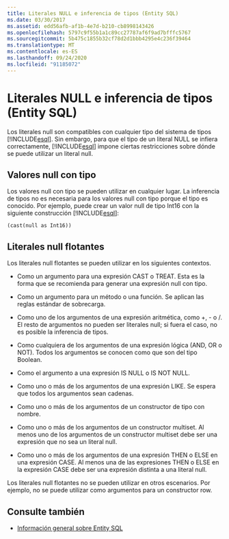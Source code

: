 ```yaml
---
title: Literales NULL e inferencia de tipos (Entity SQL)
ms.date: 03/30/2017
ms.assetid: edd56afb-af1b-4e7d-b210-cb8998143426
ms.openlocfilehash: 5797c9f55b1a1c89cc27787af6f9ad7bfffc5767
ms.sourcegitcommit: 5b475c1855b32cf78d2d1bbb4295e4c236f39464
ms.translationtype: MT
ms.contentlocale: es-ES
ms.lasthandoff: 09/24/2020
ms.locfileid: "91185072"
---
```

# <a name="null-literals-and-type-inference-entity-sql"></a>Literales NULL e inferencia de tipos (Entity SQL)

Los literales null son compatibles con cualquier tipo del sistema de tipos [!INCLUDE[esql](../../../../../../includes/esql-md.md)]. Sin embargo, para que el tipo de un literal NULL se infiera correctamente, [!INCLUDE[esql](../../../../../../includes/esql-md.md)] impone ciertas restricciones sobre dónde se puede utilizar un literal null.  
  
## <a name="typed-nulls"></a>Valores null con tipo  

 Los valores null con tipo se pueden utilizar en cualquier lugar. La inferencia de tipos no es necesaria para los valores null con tipo porque el tipo es conocido. Por ejemplo, puede crear un valor null de tipo Int16 con la siguiente construcción [!INCLUDE[esql](../../../../../../includes/esql-md.md)]:  
  
 `(cast(null as Int16))`  
  
## <a name="free-floating-null-literals"></a>Literales null flotantes  

 Los literales null flotantes se pueden utilizar en los siguientes contextos.  
  
- Como un argumento para una expresión CAST o TREAT. Esta es la forma que se recomienda para generar una expresión null con tipo.  
  
- Como un argumento para un método o una función. Se aplican las reglas estándar de sobrecarga.  
  
- Como uno de los argumentos de una expresión aritmética, como +, - o /. El resto de argumentos no pueden ser literales null; si fuera el caso, no es posible la inferencia de tipos.  
  
- Como cualquiera de los argumentos de una expresión lógica (AND, OR o NOT). Todos los argumentos se conocen como que son del tipo Boolean.  
  
- Como el argumento a una expresión IS NULL o IS NOT NULL.  
  
- Como uno o más de los argumentos de una expresión LIKE. Se espera que todos los argumentos sean cadenas.  
  
- Como uno o más de los argumentos de un constructor de tipo con nombre.  
  
- Como uno o más de los argumentos de un constructor multiset. Al menos uno de los argumentos de un constructor multiset debe ser una expresión que no sea un literal null.  
  
- Como uno o más de los argumentos de una expresión THEN o ELSE en una expresión CASE. Al menos una de las expresiones THEN o ELSE en la expresión CASE debe ser una expresión distinta a una literal null.  
  
 Los literales null flotantes no se pueden utilizar en otros escenarios. Por ejemplo, no se puede utilizar como argumentos para un constructor row.  
  
## <a name="see-also"></a>Consulte también

- [Información general sobre Entity SQL](entity-sql-overview.md)
